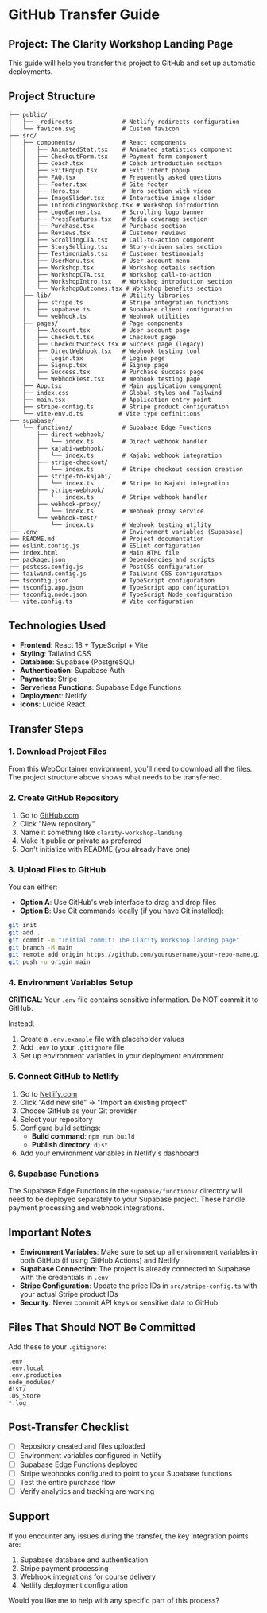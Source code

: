 # GitHub Transfer Guide

## Project: The Clarity Workshop Landing Page

This guide will help you transfer this project to GitHub and set up automatic deployments.

## Project Structure

```
├── public/
│   ├── _redirects              # Netlify redirects configuration
│   └── favicon.svg             # Custom favicon
├── src/
│   ├── components/             # React components
│   │   ├── AnimatedStat.tsx    # Animated statistics component
│   │   ├── CheckoutForm.tsx    # Payment form component
│   │   ├── Coach.tsx           # Coach introduction section
│   │   ├── ExitPopup.tsx       # Exit intent popup
│   │   ├── FAQ.tsx             # Frequently asked questions
│   │   ├── Footer.tsx          # Site footer
│   │   ├── Hero.tsx            # Hero section with video
│   │   ├── ImageSlider.tsx     # Interactive image slider
│   │   ├── IntroducingWorkshop.tsx # Workshop introduction
│   │   ├── LogoBanner.tsx      # Scrolling logo banner
│   │   ├── PressFeatures.tsx   # Media coverage section
│   │   ├── Purchase.tsx        # Purchase section
│   │   ├── Reviews.tsx         # Customer reviews
│   │   ├── ScrollingCTA.tsx    # Call-to-action component
│   │   ├── StorySelling.tsx    # Story-driven sales section
│   │   ├── Testimonials.tsx    # Customer testimonials
│   │   ├── UserMenu.tsx        # User account menu
│   │   ├── Workshop.tsx        # Workshop details section
│   │   ├── WorkshopCTA.tsx     # Workshop call-to-action
│   │   ├── WorkshopIntro.tsx   # Workshop introduction section
│   │   └── WorkshopOutcomes.tsx # Workshop benefits section
│   ├── lib/                    # Utility libraries
│   │   ├── stripe.ts           # Stripe integration functions
│   │   ├── supabase.ts         # Supabase client configuration
│   │   └── webhook.ts          # Webhook utilities
│   ├── pages/                  # Page components
│   │   ├── Account.tsx         # User account page
│   │   ├── Checkout.tsx        # Checkout page
│   │   ├── CheckoutSuccess.tsx # Success page (legacy)
│   │   ├── DirectWebhook.tsx   # Webhook testing tool
│   │   ├── Login.tsx           # Login page
│   │   ├── Signup.tsx          # Signup page
│   │   ├── Success.tsx         # Purchase success page
│   │   └── WebhookTest.tsx     # Webhook testing page
│   ├── App.tsx                 # Main application component
│   ├── index.css               # Global styles and Tailwind
│   ├── main.tsx                # Application entry point
│   ├── stripe-config.ts        # Stripe product configuration
│   └── vite-env.d.ts          # Vite type definitions
├── supabase/
│   └── functions/              # Supabase Edge Functions
│       ├── direct-webhook/
│       │   └── index.ts        # Direct webhook handler
│       ├── kajabi-webhook/
│       │   └── index.ts        # Kajabi webhook integration
│       ├── stripe-checkout/
│       │   └── index.ts        # Stripe checkout session creation
│       ├── stripe-to-kajabi/
│       │   └── index.ts        # Stripe to Kajabi integration
│       ├── stripe-webhook/
│       │   └── index.ts        # Stripe webhook handler
│       ├── webhook-proxy/
│       │   └── index.ts        # Webhook proxy service
│       └── webhook-test/
│           └── index.ts        # Webhook testing utility
├── .env                        # Environment variables (Supabase)
├── README.md                   # Project documentation
├── eslint.config.js            # ESLint configuration
├── index.html                  # Main HTML file
├── package.json                # Dependencies and scripts
├── postcss.config.js           # PostCSS configuration
├── tailwind.config.js          # Tailwind CSS configuration
├── tsconfig.json               # TypeScript configuration
├── tsconfig.app.json           # TypeScript app configuration
├── tsconfig.node.json          # TypeScript Node configuration
└── vite.config.ts              # Vite configuration
```

## Technologies Used

- **Frontend**: React 18 + TypeScript + Vite
- **Styling**: Tailwind CSS
- **Database**: Supabase (PostgreSQL)
- **Authentication**: Supabase Auth
- **Payments**: Stripe
- **Serverless Functions**: Supabase Edge Functions
- **Deployment**: Netlify
- **Icons**: Lucide React

## Transfer Steps

### 1. Download Project Files

From this WebContainer environment, you'll need to download all the files. The project structure above shows what needs to be transferred.

### 2. Create GitHub Repository

1. Go to [GitHub.com](https://github.com)
2. Click "New repository"
3. Name it something like `clarity-workshop-landing`
4. Make it public or private as preferred
5. Don't initialize with README (you already have one)

### 3. Upload Files to GitHub

You can either:
- **Option A**: Use GitHub's web interface to drag and drop files
- **Option B**: Use Git commands locally (if you have Git installed):

```bash
git init
git add .
git commit -m "Initial commit: The Clarity Workshop landing page"
git branch -M main
git remote add origin https://github.com/yourusername/your-repo-name.git
git push -u origin main
```

### 4. Environment Variables Setup

**CRITICAL**: Your `.env` file contains sensitive information. Do NOT commit it to GitHub.

Instead:
1. Create a `.env.example` file with placeholder values
2. Add `.env` to your `.gitignore` file
3. Set up environment variables in your deployment environment

### 5. Connect GitHub to Netlify

1. Go to [Netlify.com](https://netlify.com)
2. Click "Add new site" → "Import an existing project"
3. Choose GitHub as your Git provider
4. Select your repository
5. Configure build settings:
   - **Build command**: `npm run build`
   - **Publish directory**: `dist`
6. Add your environment variables in Netlify's dashboard

### 6. Supabase Functions

The Supabase Edge Functions in the `supabase/functions/` directory will need to be deployed separately to your Supabase project. These handle payment processing and webhook integrations.

## Important Notes

- **Environment Variables**: Make sure to set up all environment variables in both GitHub (if using GitHub Actions) and Netlify
- **Supabase Connection**: The project is already connected to Supabase with the credentials in `.env`
- **Stripe Configuration**: Update the price IDs in `src/stripe-config.ts` with your actual Stripe product IDs
- **Security**: Never commit API keys or sensitive data to GitHub

## Files That Should NOT Be Committed

Add these to your `.gitignore`:
```
.env
.env.local
.env.production
node_modules/
dist/
.DS_Store
*.log
```

## Post-Transfer Checklist

- [ ] Repository created and files uploaded
- [ ] Environment variables configured in Netlify
- [ ] Supabase Edge Functions deployed
- [ ] Stripe webhooks configured to point to your Supabase functions
- [ ] Test the entire purchase flow
- [ ] Verify analytics and tracking are working

## Support

If you encounter any issues during the transfer, the key integration points are:
1. Supabase database and authentication
2. Stripe payment processing
3. Webhook integrations for course delivery
4. Netlify deployment configuration

Would you like me to help with any specific part of this process?